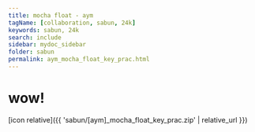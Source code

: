```yaml
---
title: mocha float - aym
tagName: [collaboration, sabun, 24k]
keywords: sabun, 24k
search: include
sidebar: mydoc_sidebar
folder: sabun
permalink: aym_mocha_float_key_prac.html
---
```


# wow!


[icon relative]({{ 'sabun/[aym]_mocha_float_key_prac.zip' | relative_url }})
